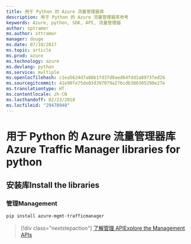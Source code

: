 ```yaml
---
title: 用于 Python 的 Azure 流量管理器库
description: 用于 Python 的 Azure 流量管理器库参考
keywords: Azure, python, SDK, API, 流量管理器
author: sptramer
ms.author: sttramer
manager: douge
ms.date: 07/10/2017
ms.topic: article
ms.prod: azure
ms.technology: azure
ms.devlang: python
ms.service: multiple
ms.openlocfilehash: c1ea5624d7a88b1fd37d8aed64fdd1a8973fed26
ms.sourcegitcommit: 41e90fe75de03d397079a276cdb388305290e27e
ms.translationtype: HT
ms.contentlocale: zh-CN
ms.lasthandoff: 02/23/2018
ms.locfileid: "29478940"
---
```

# <a name="azure-traffic-manager-libraries-for-python"></a><span data-ttu-id="4123b-104">用于 Python 的 Azure 流量管理器库</span><span class="sxs-lookup"><span data-stu-id="4123b-104">Azure Traffic Manager libraries for python</span></span>

## <a name="install-the-libraries"></a><span data-ttu-id="4123b-105">安装库</span><span class="sxs-lookup"><span data-stu-id="4123b-105">Install the libraries</span></span>


### <a name="management"></a><span data-ttu-id="4123b-106">管理</span><span class="sxs-lookup"><span data-stu-id="4123b-106">Management</span></span>

```bash
pip install azure-mgmt-trafficmanager
```
> [!div class="nextstepaction"]
> [<span data-ttu-id="4123b-107">了解管理 API</span><span class="sxs-lookup"><span data-stu-id="4123b-107">Explore the Management APIs</span></span>](/python/api/overview/azure/trafficmanager/management)